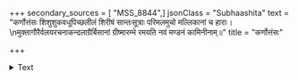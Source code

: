 +++
secondary_sources = [ "MSS_8844",]
jsonClass = "Subhaashita"
text = "कर्णोत्तंसः शिशुशुकवधूपिच्छलीलं शिरीषं सान्तःसूत्राः परिमलमुचो मल्लिकानां च हाराः।  \nमुक्तागौरैर्वलयरचनाकन्दलाग्रैर्बिसानां ग्रीष्मारम्भे रमयति नवं मण्डनं कामिनीनाम्॥"
title = "कर्णोत्तंसः"

+++

<details><summary>Text</summary>

कर्णोत्तंसः शिशुशुकवधूपिच्छलीलं शिरीषं सान्तःसूत्राः परिमलमुचो मल्लिकानां च हाराः।  
मुक्तागौरैर्वलयरचनाकन्दलाग्रैर्बिसानां ग्रीष्मारम्भे रमयति नवं मण्डनं कामिनीनाम्॥
</details>
